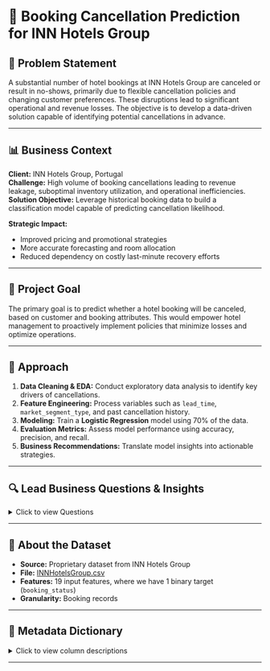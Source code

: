 # 🏨 Booking Cancellation Prediction for INN Hotels Group

## 🧩 Problem Statement

A substantial number of hotel bookings at INN Hotels Group are canceled or result in no-shows, primarily due to flexible cancellation policies and changing customer preferences. These disruptions lead to significant operational and revenue losses. The objective is to develop a data-driven solution capable of identifying potential cancellations in advance.

---

## 📊 Business Context

**Client:** INN Hotels Group, Portugal  
**Challenge:** High volume of booking cancellations leading to revenue leakage, suboptimal inventory utilization, and operational inefficiencies.  
**Solution Objective:** Leverage historical booking data to build a classification model capable of predicting cancellation likelihood.  

**Strategic Impact:**
- Improved pricing and promotional strategies  
- More accurate forecasting and room allocation  
- Reduced dependency on costly last-minute recovery efforts  

---

## 🎯 Project Goal

The primary goal is to predict whether a hotel booking will be canceled, based on customer and booking attributes. This would empower hotel management to proactively implement policies that minimize losses and optimize operations.

---

## 🧠 Approach

1. **Data Cleaning & EDA:** Conduct exploratory data analysis to identify key drivers of cancellations.
2. **Feature Engineering:** Process variables such as `lead_time`, `market_segment_type`, and past cancellation history.
3. **Modeling:** Train a **Logistic Regression** model using 70% of the data.
4. **Evaluation Metrics:** Assess model performance using accuracy, precision, and recall.
5. **Business Recommendations:** Translate model insights into actionable strategies.

---

## 🔍 Lead Business Questions & Insights
<details>
<summary>Click to view Questions</summary>
---

### Q1️. What is the average room price?

**💡 Answer:** The average room price is **€103.42**.

---

### Q2️. How do cancellations vary by market segment type and by lead time?

**💡 Answer:** 
- Cancellations are highest for Online bookings and bookings with long lead times.  
- Corporate and complementary segments are more reliable.

<details>
<summary>Click to view full analysis</summary>

#### 📊 Market Segment vs. Cancellation Rate

- **Online:** 36.5% cancellations
- **Offline:** 30% cancellations
- **Aviation:** 29.6% cancellations
- **Corporate:** ~11% cancellations (most reliable)
- **Complementary:** 0% cancellations (likely internal or comped)

#### ⏱️ Lead Time vs. Cancellation Rate

- **Longer lead time → higher cancellation rate**
- Bookings with lead time >180 days show ~74% cancellation rate.
- Lead time is positively correlated with cancellation likelihood.
- Guests booking far in advance often cancel or change plans later.

</details>

---

### Q3️. Build a logistic regression model to predict cancellations using 70% training data.

**💡 Answer:** A Logistic Regression model was trained on 70% of the data. Here's the model summary:

<details>
<summary>Click to view full model details</summary>

<table style="border-collapse: collapse; font-family: Arial, sans-serif; font-size: 13.5px;">
  <thead>
    <tr>
      <th colspan="2" style="padding: 6px 12px; border: 1px solid #ccc;"> Model Summary — Logistic Regression</th>
    </tr>
  </thead>
  <tbody>
    <tr>
      <td style="padding: 4px 10px; border: 1px solid #ccc;">Model Name</td>
      <td style="padding: 4px 10px; border: 1px solid #ccc;">Logistic Regression</td>
    </tr>
    <tr>
      <td style="padding: 4px 10px; border: 1px solid #ccc;">Training Set Shape</td>
      <td style="padding: 4px 10px; border: 1px solid #ccc;">(25,293 × 21) — 70%</td>
    </tr>
    <tr>
      <td style="padding: 4px 10px; border: 1px solid #ccc;">Testing Set Shape</td>
      <td style="padding: 4px 10px; border: 1px solid #ccc;">(10,840 × 21) — 30%</td>
    </tr>
  </tbody>
</table>

---
</details>

---

### Q4. How do cancellations vary by market segment type and by lead time?

**💡 Answer:** Here are the key drivers & their relationship with the booking cancellation status.  

<details>
<summary>Click to view full analysis</summary>

#### 📊 Key Drivers - Coefficients & Relationship
<div style="text-align: left; width: fit-content;">
  <table style=" border-collapse: collapse; font-family: Arial, sans-serif; font-size: 13.5px;">
    <thead>
      <tr>
        <th colspan="3" style="padding: 6px 12px; border: 1px solid #ccc;">Logistic Regression Coefficients — Key Drivers</th>
      </tr>
      <tr>
        <th style="padding: 4px 10px; border: 1px solid #ccc;">Feature</th>
        <th style="padding: 4px 10px; border: 1px solid #ccc;">Coeff</th>
        <th style="padding: 4px 10px; border: 1px solid #ccc;">Impact</th>
      </tr>
    </thead>
    <tbody>
      <tr>
        <td style="padding: 4px 10px; border: 1px solid #ccc;">no_of_special_requests</td>
        <td style="padding: 4px 10px; border: 1px solid #ccc;">+1.18</td>
        <td style="padding: 4px 10px; border: 1px solid #ccc;">Guests with custom requests show higher commitment</td>
      </tr>
      <tr>
        <td style="padding: 4px 10px; border: 1px solid #ccc;">market_segment_type_Offline</td>
        <td style="padding: 4px 10px; border: 1px solid #ccc;">+0.96</td>
        <td style="padding: 4px 10px; border: 1px solid #ccc;">Offline bookings (via travel agents / phone calls / visit to front-desk) seldom cancel</td>
      </tr>
      <tr>
        <td style="padding: 4px 10px; border: 1px solid #ccc;">repeated_guest</td>
        <td style="padding: 4px 10px; border: 1px solid #ccc;">+0.29</td>
        <td style="padding: 4px 10px; border: 1px solid #ccc;">Returning guests are more dependable</td>
      </tr>
      <tr>
        <td style="padding: 4px 10px; border: 1px solid #ccc;">no_of_previous_bookings_not_canceled</td>
        <td style="padding: 4px 10px; border: 1px solid #ccc;">+0.20</td>
        <td style="padding: 4px 10px; border: 1px solid #ccc;">Guests with a solid history of non-cancellations are trusted bookers</td>
      </tr>
      <tr>
        <td style="padding: 4px 10px; border: 1px solid #ccc;">lead_time</td>
        <td style="padding: 4px 10px; border: 1px solid #ccc;">−1.34</td>
        <td style="padding: 4px 10px; border: 1px solid #ccc;">Longer lead time increases cancellation risk — future plans change</td>
      </tr>
      <tr>
        <td style="padding: 4px 10px; border: 1px solid #ccc;">avg_price_per_room</td>
        <td style="padding: 4px 10px; border: 1px solid #ccc;">−0.64</td>
        <td style="padding: 4px 10px; border: 1px solid #ccc;">Higher prices may discourage follow-through</td>
      </tr>
      <tr>
        <td style="padding: 4px 10px; border: 1px solid #ccc;">no_of_weekend_nights</td>
        <td style="padding: 4px 10px; border: 1px solid #ccc;">−0.12</td>
        <td style="padding: 4px 10px; border: 1px solid #ccc;">Weekend plans are more flexible, hence more cancellations</td>
      </tr>
    </tbody>
  </table>
</div>

</details>

---

### Q5. What is the model accuracy, precision, and recall?

<details>
<summary>Click to view full analysis</summary>

#### 📊 Classification Report:
<div style="text-align: left; width: fit-content;">
  <table style="border: 1px solid #ccc; border-collapse: collapse; font-family: Arial, sans-serif; font-size: 14px;">
    <thead>
      <tr>
        <th colspan="2" style="padding: 6px 12px; border: 1px solid #ccc;">Logistic Regression Summary</th>
      </tr>
    </thead>
    <tbody>
      <tr>
        <td style="padding: 4px 10px; border: 1px solid #ccc;"><strong>Model</strong></td>
        <td style="padding: 4px 10px; border: 1px solid #ccc;">Logistic Regression</td>
      </tr>
      <tr>
        <td style="padding: 4px 10px; border: 1px solid #ccc;"><strong>Iterations</strong></td>
        <td style="padding: 4px 10px; border: 1px solid #ccc;">max_iter = 2500</td>
      </tr>
      <tr>
        <td style="padding: 4px 10px; border: 1px solid #ccc;"><strong>Accuracy</strong></td>
        <td style="padding: 4px 10px; border: 1px solid #ccc;">80.0%</td>
      </tr>
      <tr>
        <td style="padding: 4px 10px; border: 1px solid #ccc;"><strong>Precision</strong></td>
        <td style="padding: 4px 10px; border: 1px solid #ccc;">82.5%</td>
      </tr>
      <tr>
        <td style="padding: 4px 10px; border: 1px solid #ccc;"><strong>Recall</strong></td>
        <td style="padding: 4px 10px; border: 1px solid #ccc;">89.2%</td>
      </tr>
    </tbody>
  </table>
</div>

</details>

---

### Q6. What recommendations would you make to the management of the hotel as a data scientist based on your data analysis and predictive model (as related to cancellations)?

💡 Answer: I as a Data Scientist would give the following Recommendations-:
- Incentivize Early Bookings to Reduce Cancellations (Lead-Time Trouble)
- Boost Repeat Bookings with Family-Friendly Perks (Low Repeat Customer Problem)
- ✈Strengthen Coordination with Travel & Aviation Partners (Market Segment Complication)
- Leverage Offline Bookings to Strengthen Show-Up Rates (Offline Booking Muddle)
- Implement a Predictive Red-Flag System (Data-Science Solution)

<details>
<summary>Click to view full analysis</summary>

#### Detailed Insights:

<html lang="en">
<head>
  <meta charset="UTF-8" />
  <meta name="viewport" content="width=device-width, initial-scale=1.0"/>
</head>
<body>

  <h1>Hotel Booking Cancellation: Data-Driven Recommendations</h1>

  <div class="recommendation">
    <h2>1. 🎁 Incentivize Early Bookings to Reduce Cancellations <i><u>(Lead-Time Trouble)</u></i></h2>
    <p><span class="highlight-label">Insight:</span> Guests who book far in advance (e.g., &gt;180 days) show a higher cancellation rate.</p>
    <p><span class="highlight-label">Recommendation:</span> Offer attractive, low-cost incentives to encourage commitment from early bookers:</p>
    <ul>
      <li>Complimentary spa service for bookings made &gt;6 months in advance</li>
      <li>Flexible check-in/check-out times</li>
      <li>Room upgrade (subject to availability)</li>
      <li>Early bird discounts or complimentary meals</li>
    </ul>
  </div>

  <div class="recommendation">
    <h2>2. 👨‍👩‍👧 Boost Repeat Bookings with Family-Friendly Perks <i><u>(Low Repeat Customer Problem)</u></i></h2>
    <p><span class="highlight-label">Insight:</span> The percentage of repeat guests is currently low.</p>
    <p><span class="highlight-label">Recommendation:</span> Offer returning families a <strong>complimentary kids’ room</strong>. This adds high perceived value while staying cost-effective, as only a small share of guests travel with children.</p>
  </div>

  <div class="recommendation">
    <h2>3. ✈️ Strengthen Coordination with Travel & Aviation Partners <i><u>(Market Segment Complication)</u></i></h2>
    <p><span class="highlight-label">Insight:</span> Bookings from travel agencies or aviation partners are prone to cancellation due to flight issues or overbooking.</p>
    <p><span class="highlight-label">Recommendation:</span> Coordinate closely with agents. For confirmed travel groups, offer:</p>
    <ul>
      <li>Free airport pick-up and drop</li>
      <li>Bulk booking discounts</li>
      <li>Priority check-in for tour groups</li>
    </ul>
  </div>

  <div class="recommendation">
    <h2>4. 📞 Leverage Offline Bookings to Strengthen Show-Up Rates <i><u>(Offline Booking Muddle)</u></i></h2>
    <p><span class="highlight-label">Insight:</span> Offline bookings (via phone, front desk, or agents) show lower cancellation rates — likely due to greater effort and intention.</p>
    <p><span class="highlight-label">Recommendation:</span> Stay in touch with offline guests via SMS or email. Offer arrival perks like:</p>
    <ul>
      <li>Welcome drink</li>
      <li>Room upgrade (if available)</li>
      <li>Discount coupon for future stay</li>
    </ul>
  </div>

  <div class="recommendation">
    <h2>5. 🚦 Implement a Predictive Red-Flag System <i><u>(Data-Science Solution)</u></i></h2>
    <p><span class="highlight-label">Insight:</span> Some customers consistently show a high probability of cancelling.</p>
    <p><span class="highlight-label">Recommendation:</span> Use model predictions to tag bookings with a “Red Flag.” For these:</p>
    <ul>
      <li>Apply stricter cancellation terms or partial prepayment</li>
      <li>Notify staff to confirm bookings or follow up</li>
    </ul>
  </div>

  <div class="recommendation">
    <h2>6. 📈 Smart Overbooking Within Safe Margins <i><u>(Occupancy Optimization Strategy)</u></i></h2>
    <p><span class="highlight-label">Insight:</span> On average, the hotel experiences a <strong>25% cancellation or no-show rate</strong>, leading to unused inventory and lost revenue.</p>
    <p><span class="highlight-label">Recommendation:</span> Implement a <strong>controlled overbooking policy</strong> in the <strong>5–15% range</strong> to compensate for expected cancellations, while minimizing guest dissatisfaction.</p>
    <ul>
      <li>Base overbooking thresholds on seasonality, room type, and cancellation history</li>
      <li>Apply only where guest experience will not be compromised</li>
      <li>Set up contingency plans (e.g., rebooking in nearby partner hotels)</li>
      <li>Use predictive models to avoid overbooking high-risk guests or segments</li>
    </ul>
  </div>

</details>

</details>

---

## 📁 About the Dataset

- **Source:** Proprietary dataset from INN Hotels Group  
- **File:** [INNHotelsGroup.csv](INNHotelsGroup.csv) 
- **Features:** 19 input features, where we have 1 binary target (`booking_status`)  
- **Granularity:** Booking records  

---

## 📘 Metadata Dictionary

<details>
<summary>Click to view column descriptions</summary>

| Column Name                        | Description |
|------------------------------------|-------------|
| `Booking_ID`                       | Unique identifier of each booking |
| `no_of_adults`                     | Number of adults included in the booking |
| `no_of_children`                   | Number of children included in the booking |
| `no_of_weekend_nights`            | Number of weekend nights (Saturday/Sunday) booked |
| `no_of_week_nights`               | Number of weekday nights (Monday–Friday) booked |
| `type_of_meal_plan`               | Type of meal plan selected (None, Meal Plan 1/2/3) |
| `required_car_parking_space`      | Parking space required (1 = Yes, 0 = No) |
| `room_type_reserved`              | Encoded room type reserved |
| `lead_time`                       | Days between booking and arrival |
| `arrival_year`                    | Year of arrival |
| `arrival_month`                   | Month of arrival |
| `arrival_date`                    | Day of the month for arrival |
| `market_segment_type`             | Market segment type (e.g., Online, Offline, Corporate) |
| `repeated_guest`                  | Whether the customer is a repeat guest (1 = Yes) |
| `no_of_previous_cancellations`   | Count of past cancellations by the guest |
| `no_of_previous_bookings_not_canceled` | Count of past completed bookings by the guest |
| `avg_price_per_room`              | Average price per room for the booking |
| `no_of_special_requests`          | Count of special room requests |
| `booking_status`                  | Target variable – 1 if canceled, 0 if not |
</details>

---





</body>
</html>

</details>

</details>



